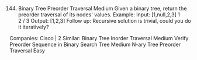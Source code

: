 144. Binary Tree Preorder Traversal
Medium
Given a binary tree, return the preorder traversal of its nodes' values.
Example:
Input: [1,null,2,3]
   1
    \
     2
    /
   3
Output: [1,2,3]
Follow up: Recursive solution is trivial, could you do it iteratively?

Companies: Cisco | 2
Similar: 
Binary Tree Inorder Traversal Medium
Verify Preorder Sequence in Binary Search Tree Medium
N-ary Tree Preorder Traversal Easy

